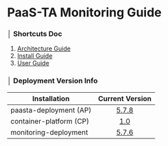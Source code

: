 # PaaS-TA Monitoring Guide


### │ Shortcuts Doc
1. [Architecture Guide](architecture/PAAS-TA_MONITORING_ARCHITECTURE.md)
2. [Install Guide](install/PAAS-TA_MONITORING_INSTALL_GUIDE.md)
3. [User Guide](user/user_guide.md)


### │ Deployment Version Info
| Installation            |                                                                         Current Version                                                                          |
|-------------------------|:----------------------------------------------------------------------------------------------------------------------------------------------------------------:|
| paasta-deployment (AP)  |                                                [5.7.8](https://github.com/PaaS-TA/paasta-deployment/tree/v5.7.8)                                                 |
| container-platform (CP) | [1.0](https://github.com/PaaS-TA/paas-ta-container-platform/blob/master/install-guide/standalone/paas-ta-container-platform-standalone-deployment-guide-v1.0.md) |
| monitoring-deployment   |                                              [5.7.6](https://github.com/PaaS-TA/monitoring-deployment/tree/v5.7.6)                                               |
